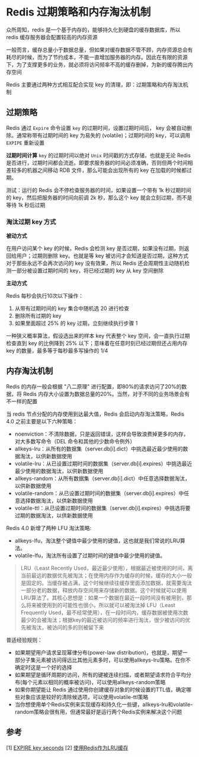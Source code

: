 # Redis 过期策略和内存淘汰机制

众所周知，redis 是一个基于内存的，能够持久化到硬盘的缓存数据库，所以 redis 缓存服务器会配置较高的内存资源

一般而言，缓存总量小于数据总量，但如果对缓存数据不管不顾，内存资源总会有耗尽的时候，而为了节约成本，不能一直增加服务器的内存。因此在有限的资源下，为了支撑更多的业务，就必须将访问频率不高的缓存删掉，为新的缓存腾出内存空间

Redis 主要通过两种方式相互配合实现 key 的清理，即：过期策略和内存淘汰机制

## 过期策略

Redis 通过 `Expire` 命令设置 `key` 的过期时间，设置过期时间后， key 会被自动删除。通常称带有过期时间的 key 为易失的 (volatile)；过期时间的 key，可以调用 `EXPIPE` 重新设置

**过期时间计算**
`key` 的过期时间以绝对 `Unix` 时间戳的方式存储，也就是无论 Redis 是否进行，过期时间都会流逝。即要求服务器的时间必须准确，否则但两个时间相差较多的机器之间移动 RDB 文件，那么可能会出现所有的 key 在加载的时候都过期。

测试：运行的 Redis 会不停检查服务器的时间，如果设置一个带有 1k 秒过期时间的 key，然后把服务器的时间向前调 2k 秒，那么这个 key 就会立刻过期，而不是等待 1k 秒后过期

### 淘汰过期 key 方式

**被动方式**

在用户访问某个 key 的时候，Redis 会检测 key 是否过期，如果没有过期，则返回给用户；过期则删除 key。也就是等 key 被访问才会知道是否过期，这种方式对于那些永远不会再次访问的 key 没有效果，所以 Redis 还会周期性主动随机检测一部分被设置过期时间的 key，将已经过期的 key 从 key 空间删除

**主动方式**

Redis 每秒会执行10次以下操作：
1. 从带有过期时间的 key 集合中随机选 20 进行检查
2. 删除所有过期的 key
3. 如果里面超过 25% 的 key 过期，立刻继续执行步骤 1

一种狭义概率算法，假设选出来的样本 key 代表整个 key 空间，会一直执行过期检查直到 key 的比例降到 25% 以下；意味着在任意时刻已经过期但还占用内存 key 的数量，最多等于每秒最多写操作的 1/4

## 内存淘汰机制

Redis 的内存一般会根据 "八二原理" 进行配置，即80%的请求访问了20%的数据，将 Redis 内存大小设置为数据总量的20%。当然，对于不同的业务场景会有不一样的配置

当 redis 节点分配的内存使用到达最大值，Redis 会启动内存淘汰策略，Redis 4.0 之前主要是以下六种策略：
- noenviction：不清除数据，只是返回错误，这样会导致浪费掉更多的内存，对大多数写命令（DEL 命令和其他的少数命令例外）
- allkeys-lru：从所有的数据集（server.db[i].dict）中挑选最近最少使用的数据淘汰，以供新数据使用
- volatile-lru：从已设置过期时间的数据集（server.db[i].expires）中挑选最近最少使用的数据淘汰，以供新数据使用
- allkeys-random：从所有数据集（server.db[i].dict）中任意选择数据淘汰，以供新数据使用
- volatile-random：从已设置过期时间的数据集（server.db[i].expires）中任意选择数据淘汰，以供新数据使用
- volatile-ttl：从已设置过期时间的数据集（server.db[i].expires）中挑选将要过期的数据淘汰，以供新数据使用

Redis 4.0 新增了两种 LFU 淘汰策略:
- allkeys-lfu，淘汰整个键值中最少使用的键值，这也就是我们常说的LRU算法。
- volatile-lfu，淘汰所有设置了过期时间的键值中最少使用的键值。

> LRU（Least Recently Used，最近最少使用），根据最近被使用的时间，离当前最远的数据优先被淘汰；在使用内存作为缓存的时候，缓存的大小一般是固定的。当缓存被占满，这个时候继续往缓存里面添加数据，就需要淘汰一部分老的数据，释放内存空间用来存储新的数据。这个时候就可以使用LRU算法了。其核心思想是：如果一个数据在最近一段时间没有被用到，那么将来被使用到的可能性也很小，所以就可以被淘汰掉
> LFU（Least Frequently Used，最不经常使用），在一段时间内，缓存数据被使用次数最少的会被淘汰；根据key的最近被访问的频率进行淘汰，很少被访问的优先被淘汰，被访问的多的则被留下来

普适经验规则：
- 如果期望用户请求呈现幂律分布(power-law distribution)，也就是，期望一部分子集元素被访问得远比其他元素多时，可以使用allkeys-lru策略。在你不确定时这是一个好的选择
- 如果期望是循环周期的访问，所有的键被连续扫描，或者期望请求符合平均分布(每个元素以相同的概率被访问)，可以使用allkeys-random策略
- 如果你期望能让 Redis 通过使用你创建缓存对象的时候设置的TTL值，确定哪些对象应该是较好的清除候选项，可以使用volatile-ttl策略
- 当你想使用单个Redis实例来实现缓存和持久化一些键，allkeys-lru和volatile-random策略会很有用，但通常最好是运行两个Redis实例来解决这个问题

## 参考
[1] [EXPIRE key seconds](https://www.redis.com.cn/commands/expire.html)
[2] [使用Redis作为LRU缓存](https://www.redis.com.cn/topics/lru-cache.html)